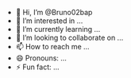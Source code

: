 - 👋 Hi, I’m @Bruno02bap
- 👀 I’m interested in ...
- 🌱 I’m currently learning ...
- 💞️ I’m looking to collaborate on ...
- 📫 How to reach me ...
- 😄 Pronouns: ...
- ⚡ Fun fact: ...

<!---
Bruno02bap/Bruno02bap is a ✨ special ✨ repository because its `README.md` (this file) appears on your GitHub profile.
You can click the Preview link to take a look at your changes.
--->
